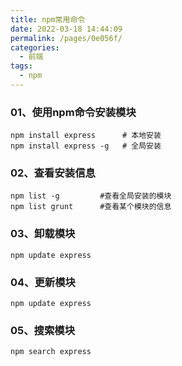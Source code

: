 ```yaml
---
title: npm常用命令
date: 2022-03-18 14:44:09
permalink: /pages/0e056f/
categories:
  - 前端
tags:
  - npm
---
```


### 01、使用npm命令安装模块

```
npm install express      # 本地安装
npm install express -g   # 全局安装
```

### 02、查看安装信息

```
npm list -g         #查看全局安装的模块
npm list grunt      #查看某个模块的信息
```

### 03、卸载模块

```
npm update express
```

### 04、更新模块

```
npm update express
```

### 05、搜索模块

```
npm search express
```

